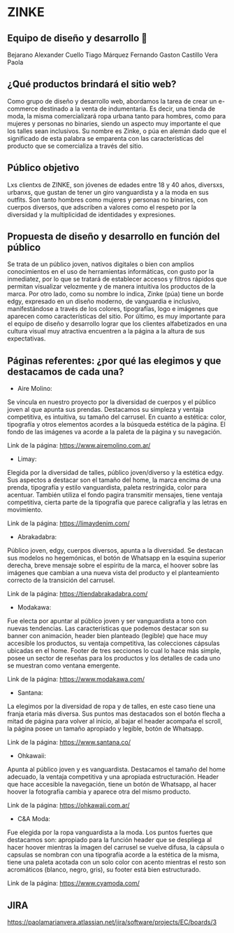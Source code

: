 # ZINKE

## Equipo de diseño y desarrollo 🚀

Bejarano Alexander
Cuello Tiago
Márquez Fernando
Gaston Castillo
Vera Paola

## ¿Qué productos brindará el sitio web?

Como grupo de diseño y desarrollo web, abordamos la tarea de crear un e-commerce destinado a la venta de indumentaria. Es decir, una tienda de moda, la misma comercializará ropa urbana tanto para hombres, como para mujeres y personas no binaries, siendo un aspecto muy importante el que los talles sean inclusivos. Su nombre es Zinke, o púa en alemán dado que el significado de esta palabra se emparenta con las características del producto que se comercializa a través del sitio.

## Público objetivo

Lxs clientxs de ZINKE, son jóvenes de edades entre 18 y 40 años, diversxs, urbanxs, que gustan de tener un giro vanguardista y a la moda en sus outfits. Son tanto hombres como mujeres y personas no binaries, con cuerpos diversos, que adscriben a valores como el respeto por la diversidad y la multiplicidad de identidades y expresiones.

## Propuesta de diseño y desarrollo en función del público

Se trata de un público joven, nativos digitales o bien con amplios conocimientos en el uso de herramientas informáticas, con gusto por la inmediatez, por lo que se tratará de establecer accesos y filtros rápidos que permitan visualizar velozmente y de manera intuitiva los productos de la marca. Por otro lado, como su nombre lo indica, Zinke (púa) tiene un borde edgy, expresado en un diseño moderno, de vanguardia e inclusivo, manifestándose a través de los colores, tipografías, logo e imágenes que aparecen como características del sitio. Por último, es muy importante para el equipo de diseño y desarrollo lograr que los clientes alfabetizados en una cultura visual muy atractiva encuentren a la página a la altura de sus expectativas. 

## Páginas referentes: ¿por qué las elegimos y que destacamos de cada una?

- Aire Molino:

Se vincula en nuestro proyecto por la diversidad de cuerpos y el público joven al que apunta sus prendas. 
Destacamos su simpleza y ventaja competitiva, es intuitiva, su tamaño del carrusel. En cuanto a estética: color, tipografía y otros elementos acordes a la búsqueda estética de la página. El fondo de las imágenes va acorde a la paleta de la página y su navegación.

Link de la página: https://www.airemolino.com.ar/

- Limay:

Elegida por la diversidad de talles, público joven/diverso y la estética edgy.
Sus aspectos a destacar son el tamaño del home, la marca encima de una prenda, tipografía y estilo vanguardista, paleta restringida, color para acentuar. También utiliza el fondo pagira transmitir mensajes, tiene ventaja competitiva, cierta parte de la tipografía que parece caligrafía y las letras en movimiento.

Link de la página: https://limaydenim.com/

- Abrakadabra:

Público joven, edgy, cuerpos diversos, apunta a la diversidad.
Se destacan sus modelos no hegemónicas, el botón de Whatsapp en la esquina superior derecha, breve mensaje sobre el espíritu de la marca, el hoover sobre las imágenes que cambian a una nueva vista del producto y el planteamiento correcto de la transición del carrusel.

Link de la página: https://tiendabrakadabra.com/

- Modakawa:

Fue electa por apuntar al público joven y ser vanguardista a tono con nuevas tendencias.
Las características que podemos destacar son su banner con animación, header bien planteado (legible) que hace muy accesible los productos, su ventaja competitiva, las colecciones cápsulas ubicadas en el home. Footer de tres secciones lo cual lo hace más simple, posee un sector de reseñas para los productos y los detalles de cada uno se muestran como ventana emergente.

Link de la página: https://www.modakawa.com/

- Santana: 

La elegimos por la diversidad de ropa y de talles, en este caso tiene una franja etaria más diversa.
Sus puntos mas destacados son el botón flecha a mitad de página para volver al inicio, al bajar el header acompaña el scroll, la página posee un tamaño apropiado y legible, botón de Whatsapp.

Link de la página: https://www.santana.co/

- Ohkawaii:

Apunta al público joven y es vanguardista.
Destacamos el tamaño del home adecuado, la ventaja competitiva y una apropiada estructuración. Header que hace accesible la navegación, tiene un botón de Whatsapp, al hacer hoover la fotografía cambia y aparece otra del mismo producto.

Link de la página:  https://ohkawaii.com.ar/

- C&A Moda:

Fue elegida por la ropa vanguardista a la moda.
Los puntos fuertes que destacamos son: apropiado para la función header que se despliega al hacer hoover mientras la imagen del carrusel se vuelve difusa, la cápsula o capsulas se nombran con una tipografía acorde a la estética de la misma, tiene una paleta acotada con un solo color con acento mientras el resto son acromáticos (blanco, negro, gris), su footer está bien estructurado.

Link de la página: https://www.cyamoda.com/



## JIRA 

https://paolamarianvera.atlassian.net/jira/software/projects/EC/boards/3